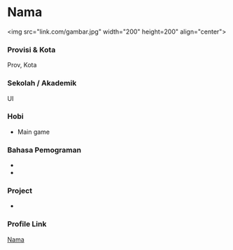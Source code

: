 # Nama

<img src="link.com/gambar.jpg" width="200" height=200" align="center">
### Provisi & Kota

Prov, Kota

### Sekolah / Akademik

UI

### Hobi

- Main game

### Bahasa Pemograman 

- 
- 

### Project

- 


### Profile Link

[Nama](https://github.com/username)
